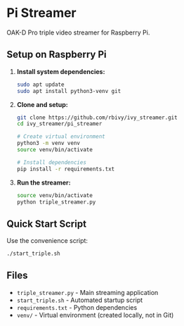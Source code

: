 # Pi Streamer

OAK-D Pro triple video streamer for Raspberry Pi.

## Setup on Raspberry Pi

1. **Install system dependencies:**
   ```bash
   sudo apt update
   sudo apt install python3-venv git
   ```

2. **Clone and setup:**
   ```bash
   git clone https://github.com/rbivy/ivy_streamer.git
   cd ivy_streamer/pi_streamer

   # Create virtual environment
   python3 -m venv venv
   source venv/bin/activate

   # Install dependencies
   pip install -r requirements.txt
   ```

3. **Run the streamer:**
   ```bash
   source venv/bin/activate
   python triple_streamer.py
   ```

## Quick Start Script

Use the convenience script:
```bash
./start_triple.sh
```

## Files
- `triple_streamer.py` - Main streaming application
- `start_triple.sh` - Automated startup script
- `requirements.txt` - Python dependencies
- `venv/` - Virtual environment (created locally, not in Git)